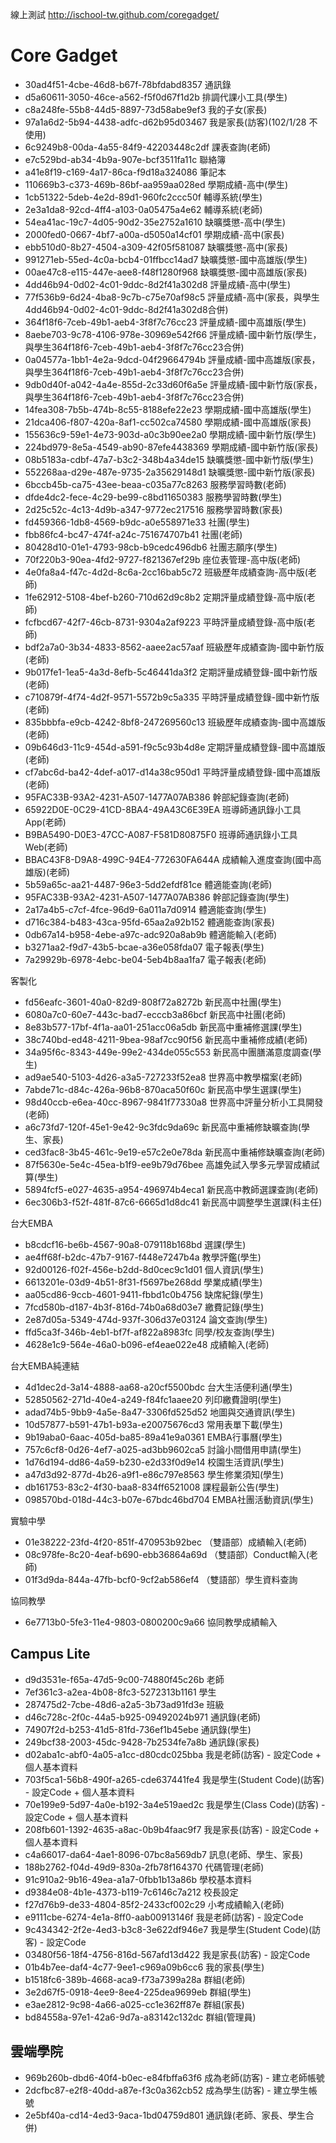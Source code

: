 ﻿線上測試
http://ischool-tw.github.com/coregadget/

Core Gadget
===========

* 30ad4f51-4cbe-46d8-b67f-78bfdabd8357 通訊錄
* d5a60611-3050-46ce-a562-f5f0d67f1d2b 排調代課小工具(學生)
* c8a248fe-55b8-44d5-8897-73d58abe9ef3 我的子女(家長)
* 97a1a6d2-5b94-4438-adfc-d62b95d03467 我是家長(訪客)(102/1/28 不使用)
* 6c9249b8-00da-4a55-84f9-42203448c2df 課表查詢(老師)
* e7c529bd-ab34-4b9a-907e-bcf3511fa11c 聯絡簿
* a41e8f19-c169-4a17-86ca-f9d18a324086 筆記本
* 110669b3-c373-469b-86bf-aa959aa028ed 學期成績-高中(學生)
* 1cb51322-5deb-4e2d-89d1-960fc2ccc50f 輔導系統(學生)
* 2e3a1da8-92cd-4ff4-a103-0a05475a4e62 輔導系統(老師)
* 54ea41ac-19c7-4d05-90d2-35e2752a1610 缺曠獎懲-高中(學生)
* 2000fed0-0667-4bf7-a00a-d5050a14cf01 學期成績-高中(家長)
* ebb510d0-8b27-4504-a309-42f05f581087 缺曠獎懲-高中(家長)
* 991271eb-55ed-4c0a-bcb4-01ffbcc14ad7 缺曠獎懲-國中高雄版(學生)
* 00ae47c8-e115-447e-aee8-f48f1280f968 缺曠獎懲-國中高雄版(家長)
* 4dd46b94-0d02-4c01-9ddc-8d2f41a302d8 評量成績-高中(學生)
* 77f536b9-6d24-4ba8-9c7b-c75e70af98c5 評量成績-高中(家長，與學生4dd46b94-0d02-4c01-9ddc-8d2f41a302d8合併)
* 364f18f6-7ceb-49b1-aeb4-3f8f7c76cc23 評量成績-國中高雄版(學生)
* 8aebe703-9c78-4106-978e-30969e542f66 評量成績-國中新竹版(學生，與學生364f18f6-7ceb-49b1-aeb4-3f8f7c76cc23合併)
* 0a04577a-1bb1-4e2a-9dcd-04f29664794b 評量成績-國中高雄版(家長，與學生364f18f6-7ceb-49b1-aeb4-3f8f7c76cc23合併)
* 9db0d40f-a042-4a4e-855d-2c33d60f6a5e 評量成績-國中新竹版(家長，與學生364f18f6-7ceb-49b1-aeb4-3f8f7c76cc23合併)
* 14fea308-7b5b-474b-8c55-8188efe22e23 學期成績-國中高雄版(學生)
* 21dca406-f807-420a-8af1-cc502ca74580 學期成績-國中高雄版(家長)
* 155636c9-59e1-4e73-903d-a0c3b90ee2a0 學期成績-國中新竹版(學生)
* 224bd979-8e5a-4549-ab90-87efe4438369 學期成績-國中新竹版(家長)
* 08b5183a-cdbf-47a7-b3c2-348b4a34de15 缺曠獎懲-國中新竹版(學生)
* 552268aa-d29e-487e-9735-2a35629148d1 缺曠獎懲-國中新竹版(家長)
* 6bccb45b-ca75-43ee-beaa-c035a77c8263 服務學習時數(老師)
* dfde4dc2-fece-4c29-be99-c8bd11650383 服務學習時數(學生)
* 2d25c52c-4c13-4d9b-a347-9772ec217516 服務學習時數(家長)
* fd459366-1db8-4569-b9dc-a0e558971e33 社團(學生)
* fbb86fc4-bc47-474f-a24c-751674707b41 社團(老師)
* 80428d10-01e1-4793-98cb-b9cedc496db6 社團志願序(學生)
* 70f220b3-90ea-4fd2-9727-f821367ef29b 座位表管理-高中版(老師)
* 4e0fa8a4-f47c-4d2d-8c6a-2cc16bab5c72 班級歷年成績查詢-高中版(老師)
* 1fe62912-5108-4bef-b260-710d62d9c8b2 定期評量成績登錄-高中版(老師)
* fcfbcd67-42f7-46cb-8731-9304a2af9223 平時評量成績登錄-高中版(老師)
* bdf2a7a0-3b34-4833-8562-aaee2ac57aaf 班級歷年成績查詢-國中新竹版(老師)
* 9b017fe1-1ea5-4a3d-8efb-5c46441da3f2 定期評量成績登錄-國中新竹版(老師)
* c710879f-4f74-4d2f-9571-5572b9c5a335 平時評量成績登錄-國中新竹版(老師)
* 835bbbfa-e9cb-4242-8bf8-247269560c13 班級歷年成績查詢-國中高雄版(老師)
* 09b646d3-11c9-454d-a591-f9c5c93b4d8e 定期評量成績登錄-國中高雄版(老師)
* cf7abc6d-ba42-4def-a017-d14a38c950d1 平時評量成績登錄-國中高雄版(老師)
* 95FAC33B-93A2-4231-A507-1477A07AB386 幹部紀錄查詢(老師)
* 65922D0E-0C29-41CD-8BA4-49A43C6E39EA 班導師通訊錄小工具App(老師)
* B9BA5490-D0E3-47CC-A087-F581D80875F0 班導師通訊錄小工具Web(老師)
* BBAC43F8-D9A8-499C-94E4-772630FA644A 成績輸入進度查詢(國中高雄版)(老師)
* 5b59a65c-aa21-4487-96e3-5dd2efdf81ce 體適能查詢(老師)
* 95FAC33B-93A2-4231-A507-1477A07AB386 幹部記錄查詢(學生)
* 2a17a4b5-c7cf-4fce-96d9-6a011a7d0914 體適能查詢(學生)
* d716c384-b483-43ca-95fd-65aa2a92b152 體適能查詢(家長)
* 0db67a14-b958-4ebe-a97c-adc920a8ab9b 體適能輸入(老師)
* b3271aa2-f9d7-43b5-bcae-a36e058fda07 電子報表(學生)
* 7a29929b-6978-4ebc-be04-5eb4b8aa1fa7 電子報表(老師)


客製化

* fd56eafc-3601-40a0-82d9-808f72a8272b 新民高中社團(學生)
* 6080a7c0-60e7-443c-bad7-ecccb3a86bcf 新民高中社團(老師)
* 8e83b577-17bf-4f1a-aa01-251acc06a5db 新民高中重補修選課(學生)
* 38c740bd-ed48-4211-9bea-98af7cc90f56 新民高中重補修成績(老師)
* 34a95f6c-8343-449e-99e2-434de055c553 新民高中團膳滿意度調查(學生)
* ad9ae540-5103-4d26-a3a5-727233f52ea8 世界高中教學檔案(老師)
* 7abde71c-d84c-426a-96b8-870aca50f60c 新民高中學生選課(學生)
* 98d40ccb-e6ea-40cc-8967-9841f77330a8 世界高中評量分析小工具開發(老師)
* a6c73fd7-120f-45e1-9e42-9c3fdc9da69c 新民高中重補修缺曠查詢(學生、家長)
* ced3fac8-3b45-461c-9e19-e57c2e0e78da 新民高中重補修缺曠查詢(老師)
* 87f5630e-5e4c-45ea-b1f9-ee9b79d76bee 高雄免試入學多元學習成績試算(學生)
* 5894fcf5-e027-4635-a954-496974b4eca1 新民高中教師選課查詢(老師)
* 6ec306b3-f52f-481f-87c6-6665d1d8dc41 新民高中調整學生選課(科主任)

台大EMBA

* b8cdcf16-be6b-4567-90a8-079118b168bd 選課(學生)
* ae4ff68f-b2dc-47b7-9167-f448e7247b4a 教學評鑑(學生)
* 92d00126-f02f-456e-b2dd-8d0cec9c1d01 個人資訊(學生)
* 6613201e-03d9-4b51-8f31-f5697be268dd 學業成績(學生)
* aa05cd86-9ccb-4601-9411-fbbd1c0b4756 缺席紀錄(學生)
* 7fcd580b-d187-4b3f-816d-74b0a68d03e7 繳費記錄(學生)
* 2e87d05a-5349-474d-937f-306d37e03124 論文查詢(學生)
* ffd5ca3f-346b-4eb1-bf7f-af822a8983fc 同學/校友查詢(學生)
* 4628e1c9-564e-46a0-b096-ef4eae022e48 成績輸入(老師)

台大EMBA純連結

* 4d1dec2d-3a14-4888-aa68-a20cf5500bdc 台大生活便利通(學生)
* 52850562-271d-40e4-a249-f84fc1aaee20 列印繳費證明(學生)
* adad74b5-9bb9-4a5e-8a47-3306fd525d52 地圖與交通資訊(學生)
* 10d57877-b591-47b1-b93a-e20075676cd3 常用表單下載(學生)
* 9b19aba0-6aac-405d-ba85-89a41e9a0361 EMBA行事曆(學生)
* 757c6cf8-0d26-4ef7-a025-ad3bb9602ca5 討論小間借用申請(學生)
* 1d76d194-dd86-4a59-b230-e2d33f0d9e14 校園生活資訊(學生)
* a47d3d92-877d-4b26-a9f1-e86c797e8563 學生修業須知(學生)
* db161753-83c2-4f30-baa8-834ff6521008 課程最新公告(學生)
* 098570bd-018d-44c3-b07e-67bdc46bd704 EMBA社團活動資訊(學生)

實驗中學

* 01e38222-23fd-4f20-851f-470953b92bec （雙語部）成績輸入(老師)
* 08c978fe-8c20-4eaf-b690-ebb36864a69d （雙語部）Conduct輸入(老師)
* 01f3d9da-844a-47fb-bcf0-9cf2ab586ef4 （雙語部）學生資料查詢

協同教學

* 6e7713b0-5fe3-11e4-9803-0800200c9a66 協同教學成績輸入

Campus Lite
-----------
* d9d3531e-f65a-47d5-9c00-74880f45c26b 老師
* 7ef361c3-a2ea-4b08-8fc3-5272313b1161 學生
* 287475d2-7cbe-48d6-a2a5-3b73ad91fd3e 班級
* d46c728c-2f0c-44a5-b925-09492024b971 通訊錄(老師)
* 74907f2d-b253-41d5-81fd-736ef1b45ebe 通訊錄(學生)
* 249bcf38-2003-45dc-9428-7b2534fe7a8b 通訊錄(家長)
* d02aba1c-abf0-4a05-a1cc-d80cdc025bba 我是老師(訪客) - 設定Code + 個人基本資料
* 703f5ca1-56b8-490f-a265-cde637441fe4 我是學生(Student Code)(訪客) - 設定Code + 個人基本資料
* 70e199e9-5d97-4a0e-b192-3a4e519aed2c 我是學生(Class Code)(訪客) - 設定Code + 個人基本資料
* 208fb601-1392-4635-a8ac-0b9b4faac9f7 我是家長(訪客) - 設定Code + 個人基本資料
* c4a66017-da64-4ae1-8096-07bc8a569db7 訊息(老師、學生、家長)
* 188b2762-f04d-49d9-830a-2fb78f164370 代碼管理(老師)
* 91c910a2-9b16-49ea-a1a7-0fbb1b13a86b 學校基本資料
* d9384e08-4b1e-4373-b119-7c6146c7a212 校長設定
* f27d76b9-de33-4804-85f2-2433cf002c29 小考成績輸入(老師)
* e9111cbe-6274-4e1a-8ff0-aab00913146f 我是老師(訪客) - 設定Code
* 9c434342-2f2e-4ed3-b3c8-3e622df946e7 我是學生(Student Code)(訪客) - 設定Code
* 03480f56-18f4-4756-816d-567afd13d422 我是家長(訪客) - 設定Code
* 01b4b7ee-daf4-4c77-9ee1-c969a09b6cc6 我的家長(學生)
* b1518fc6-389b-4668-aca9-f73a7399a28a 群組(老師)
* 3e2d67f5-0918-4ee9-8ee4-225dea9699eb 群組(學生)
* e3ae2812-9c98-4a66-a025-cc1e362ff87e 群組(家長)
* bd84558a-97e1-42a6-9d7a-a83142c132dc 群組(管理員)

雲端學院
-----------
* 969b260b-dbd6-40f4-b0ec-e84fbffa63f6 成為老師(訪客) - 建立老師帳號
* 2dcfbc87-e2f8-40dd-a87e-f3c0a362cb52 成為學生(訪客) - 建立學生帳號
* 2e5bf40a-cd14-4ed3-9aca-1bd04759d801 通訊錄(老師、家長、學生合併)